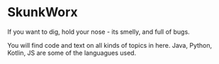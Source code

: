 # SkunkWorx

If you want to dig, hold your nose - its smelly, and full of bugs.

You will find code and text on all kinds of topics in here. Java, Python, Kotlin, JS are some of the languagues used.
